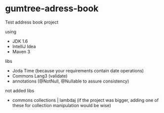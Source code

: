 gumtree-adress-book
===================

Test address book project


using

- JDK 1.6
- IntelliJ Idea
- Maven 3


libs
- Joda Time (because your requirements contain date operations)
- Commons Lang3 (validate)
- annotations (@NotNull, @Nullable to assure consistency)


not added libs
- commons collections | lambdaj (if the project was bigger, adding one of these for collection manipulation would be wise)